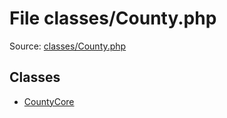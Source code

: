 File classes/County.php
=========

Source: [classes/County.php](https://github.com/PrestaShop/PrestaShop/blob/1.6.1.0/classes/County.php)


Classes
-------

* [CountyCore](class.CountyCore.md)

